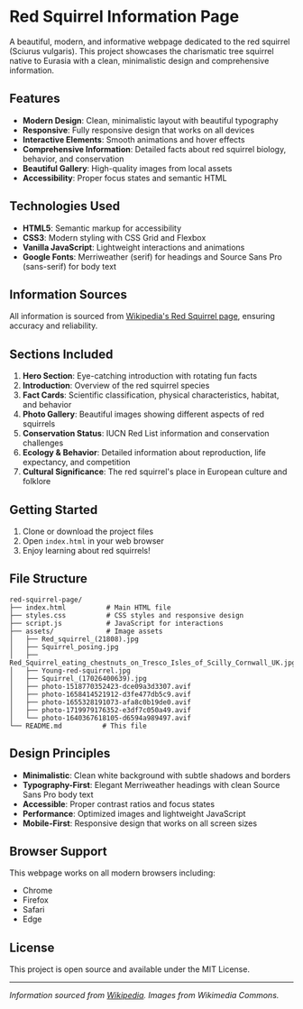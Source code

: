 # Red Squirrel Information Page

A beautiful, modern, and informative webpage dedicated to the red squirrel (Sciurus vulgaris). This project showcases the charismatic tree squirrel native to Eurasia with a clean, minimalistic design and comprehensive information.

## Features

- **Modern Design**: Clean, minimalistic layout with beautiful typography
- **Responsive**: Fully responsive design that works on all devices
- **Interactive Elements**: Smooth animations and hover effects
- **Comprehensive Information**: Detailed facts about red squirrel biology, behavior, and conservation
- **Beautiful Gallery**: High-quality images from local assets
- **Accessibility**: Proper focus states and semantic HTML

## Technologies Used

- **HTML5**: Semantic markup for accessibility
- **CSS3**: Modern styling with CSS Grid and Flexbox
- **Vanilla JavaScript**: Lightweight interactions and animations
- **Google Fonts**: Merriweather (serif) for headings and Source Sans Pro (sans-serif) for body text

## Information Sources

All information is sourced from [Wikipedia's Red Squirrel page](https://en.wikipedia.org/wiki/Red_squirrel), ensuring accuracy and reliability.

## Sections Included

1. **Hero Section**: Eye-catching introduction with rotating fun facts
2. **Introduction**: Overview of the red squirrel species
3. **Fact Cards**: Scientific classification, physical characteristics, habitat, and behavior
4. **Photo Gallery**: Beautiful images showing different aspects of red squirrels
5. **Conservation Status**: IUCN Red List information and conservation challenges
6. **Ecology & Behavior**: Detailed information about reproduction, life expectancy, and competition
7. **Cultural Significance**: The red squirrel's place in European culture and folklore

## Getting Started

1. Clone or download the project files
2. Open `index.html` in your web browser
3. Enjoy learning about red squirrels!

## File Structure

```
red-squirrel-page/
├── index.html          # Main HTML file
├── styles.css          # CSS styles and responsive design
├── script.js           # JavaScript for interactions
├── assets/             # Image assets
│   ├── Red_squirrel_(21808).jpg
│   ├── Squirrel_posing.jpg
│   ├── Red_Squirrel_eating_chestnuts_on_Tresco_Isles_of_Scilly_Cornwall_UK.jpg
│   ├── Young-red-squirrel.jpg
│   ├── Squirrel_(17026400639).jpg
│   ├── photo-1518770352423-dce09a3d3307.avif
│   ├── photo-1658414521912-d3fe477db5c9.avif
│   ├── photo-1655328191073-afa8c0b19de0.avif
│   ├── photo-1719979176352-e3df7c050a49.avif
│   └── photo-1640367618105-d6594a989497.avif
└── README.md          # This file
```

## Design Principles

- **Minimalistic**: Clean white background with subtle shadows and borders
- **Typography-First**: Elegant Merriweather headings with clean Source Sans Pro body text
- **Accessible**: Proper contrast ratios and focus states
- **Performance**: Optimized images and lightweight JavaScript
- **Mobile-First**: Responsive design that works on all screen sizes

## Browser Support

This webpage works on all modern browsers including:
- Chrome
- Firefox
- Safari
- Edge

## License

This project is open source and available under the MIT License.

---

*Information sourced from [Wikipedia](https://en.wikipedia.org/wiki/Red_squirrel). Images from Wikimedia Commons.* 